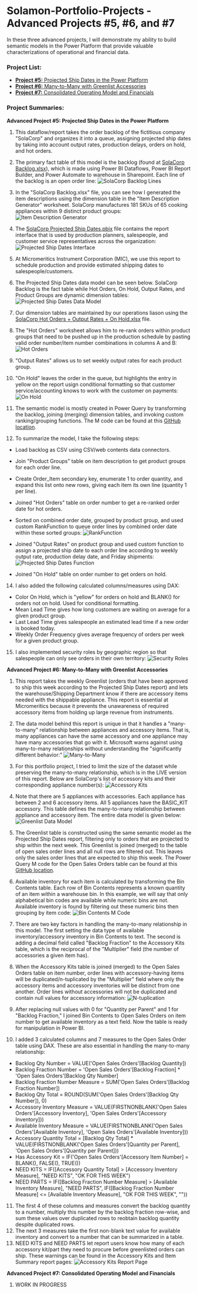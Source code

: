 # Solamon-Portfolio-Projects - Advanced Projects #5, #6, and #7

In these three advanced projects, I will demonstrate my ability to build semantic models in the Power Platform that provide valuable characterizations of operational and financial data.

### **Project List:**

  - [**Project #5:** Projected Ship Dates in the Power Platform](https://github.com/gsolamon/Solamon-Portfolio-Projects/tree/a4df116b6ae961cccb0e23dae92cdcf23fd586f1/Advanced%20Project%20%235%3A%20Projected%20Ship%20Dates%20in%20Power%20BI)
  - [**Project #6:** Many-to-Many with Greenlist Accessories](https://github.com/gsolamon/Solamon-Portfolio-Projects/tree/main/Advanced%20Project%20%236%3A%20Many-to-Many%20with%20Greenlist%20Accessories)
  - [**Project #7:** Consolidated Operating Model and Financials](https://github.com/gsolamon/Solamon-Portfolio-Projects/tree/0a06b665bdea5cf7f8e4040777644d4d3de5d62c/Advanced%20Project%20%237%3A%20Consolidated%20Operating%20Model%20and%20Financials)


### **Project Summaries:**

  **Advanced Project #5: Projected Ship Dates in the Power Platform**
  
  1. This dataflow/report takes the order backlog of the fictitious company "SolaCorp" and organizes it into a queue, assigning projected ship dates by taking into account output rates, production delays, orders on hold, and hot orders.
  2. The primary fact table of this model is the backlog (found at [SolaCorp Backlog.xlsx](https://github.com/gsolamon/Solamon-Portfolio-Projects/blob/a4df116b6ae961cccb0e23dae92cdcf23fd586f1/Advanced%20Project%20%235%3A%20Projected%20Ship%20Dates%20in%20Power%20BI/SolaCorp%20Backlog.xlsx)), which is made using Power BI Dataflows, Power BI Report Builder, and Power Automate to warehouse in Sharepoint. Each line of the backlog is an open order line:
  ![SolaCorp Backlog Lines](https://github.com/gsolamon/Solamon-Portfolio-Projects/blob/c60a1db079fbcc40ee37e6ab17e0d9649a8d3032/Advanced%20Project%20%235%3A%20Projected%20Ship%20Dates%20in%20Power%20BI/Images/SolaCorp%20Backlog%20Lines.png)
     
  3. In the "SolaCorp Backlog.xlsx" file, you can see how I generated the item descriptions using the dimension table in the "Item Description Generator" worksheet. SolaCorp manufactures 181 SKUs of 65 cooking appliances within 9 distinct product groups:
  ![Item Description Generator](https://github.com/gsolamon/Solamon-Portfolio-Projects/blob/c60a1db079fbcc40ee37e6ab17e0d9649a8d3032/Advanced%20Project%20%235%3A%20Projected%20Ship%20Dates%20in%20Power%20BI/Images/Item%20Description%20Generator.png)

  4. The [SolaCorp Projected Ship Dates.pbix](https://github.com/gsolamon/Solamon-Portfolio-Projects/blob/b82648b4fd81018d272351dcee86be3753a5895c/Advanced%20Project%20%235%3A%20Projected%20Ship%20Dates%20in%20Power%20BI/SolaCorp%20Projected%20Ship%20Dates.pbix) file contains the report interface that is used by production planners, salespeople, and customer service representatives across the organization:
  ![Projected Ship Dates Interface](https://github.com/gsolamon/Solamon-Portfolio-Projects/blob/c60a1db079fbcc40ee37e6ab17e0d9649a8d3032/Advanced%20Project%20%235%3A%20Projected%20Ship%20Dates%20in%20Power%20BI/Images/Projected%20Ship%20Dates%20Interface.png)

  5. At Micromeritics Instrument Corporation (MIC), we use this report to schedule production and provide estimated shipping dates to salespeople/customers.
  6. The Projected Ship Dates data model can be seen below. SolaCorp Backlog is the fact table while Hot Orders, On Hold, Output Rates, and Product Groups are dynamic dimension tables:
  ![Projected Ship Dates Data Model](https://github.com/gsolamon/Solamon-Portfolio-Projects/blob/d378cfa0d4c3b6f2d2c92dbbe21935b10b1bf56b/Advanced%20Project%20%235%3A%20Projected%20Ship%20Dates%20in%20Power%20BI/Images/Projected%20Ship%20Dates%20Data%20Model.png)
  
  7. Our dimension tables are maintained by our operations liason using the [SolaCorp Hot Orders + Output Rates + On Hold.xlsx](https://github.com/gsolamon/Solamon-Portfolio-Projects/blob/a4df116b6ae961cccb0e23dae92cdcf23fd586f1/Advanced%20Project%20%235%3A%20Projected%20Ship%20Dates%20in%20Power%20BI/SolaCorp%20Hot%20Orders%20%2B%20Output%20Rates%20%2B%20On%20Hold.xlsx) file.
  8. The "Hot Orders" worksheet allows him to re-rank orders within product groups that need to be pushed up in the production schedule by pasting valid order number/item number combinations in columns A and B:
  ![Hot Orders](https://github.com/gsolamon/Solamon-Portfolio-Projects/blob/c60a1db079fbcc40ee37e6ab17e0d9649a8d3032/Advanced%20Project%20%235%3A%20Projected%20Ship%20Dates%20in%20Power%20BI/Images/Hot%20Orders.png)

  9. "Output Rates" allows us to set weekly output rates for each product group.
  10. "On Hold" leaves the order in the queue, but highlights the entry in yellow on the report usign conditional formatting so that customer service/accounting knows to work with the customer on payments:
  ![On Hold](https://github.com/gsolamon/Solamon-Portfolio-Projects/blob/c60a1db079fbcc40ee37e6ab17e0d9649a8d3032/Advanced%20Project%20%235%3A%20Projected%20Ship%20Dates%20in%20Power%20BI/Images/On%20Hold.png)

  11. The semantic model is mostly created in Power Query by transforming the backlog, joining (merging) dimension tables, and invoking custom ranking/grouping functions. The M code can be found at this [GitHub location](https://raw.githubusercontent.com/gsolamon/Solamon-Portfolio-Projects/main/Advanced%20Project%20%235%3A%20Projected%20Ship%20Dates%20in%20Power%20BI/Power%20Query%20M%20Code.txt).
  12. To summarize the model, I take the following steps:
  - Load backlog as CSV using CSV/web contents data connectors.
  - Join "Product Groups" table on item description to get product groups for each order line.
  - Create Order_Item secondary key, enumerate 1 to order quantity, and expand this list onto new rows, giving each item its own line (quantity 1 per line).
  - Joined "Hot Orders" table on order number to get a re-ranked order date for hot orders.
  - Sorted on combined order date, grouped by product group, and used custom RankFunction to queue order lines by combined order date within these sorted groups:
  ![RankFunction](https://github.com/gsolamon/Solamon-Portfolio-Projects/blob/c60a1db079fbcc40ee37e6ab17e0d9649a8d3032/Advanced%20Project%20%235%3A%20Projected%20Ship%20Dates%20in%20Power%20BI/Images/RankFunction.png)

  - Joined "Output Rates" on product group and used custom function to assign a projected ship date to each order line according to weekly output rate, production delay date, and Friday shipments:
  ![Projected Ship Dates Function](https://github.com/gsolamon/Solamon-Portfolio-Projects/blob/c60a1db079fbcc40ee37e6ab17e0d9649a8d3032/Advanced%20Project%20%235%3A%20Projected%20Ship%20Dates%20in%20Power%20BI/Images/Projected%20Ship%20Dates%20Function.png)

  - Joined "On Hold" table on order number to get orders on hold.
      
  14. I also added the following calculated columns/measures using DAX:
  - Color On Hold, which is "yellow" for orders on hold and BLANK() for orders not on hold. Used for conditional formatting.
  - Mean Lead Time gives how long customers are waiting on average for a given product group.
  - Last Lead Time gives salespeople an estimated lead time if a new order is booked today.
  - Weekly Order Frequency gives average frequency of orders per week for a given product group.

  15. I also implemented security roles by geographic region so that salespeople can only see orders in their own territory:
  ![Security Roles](https://github.com/gsolamon/Solamon-Portfolio-Projects/blob/c60a1db079fbcc40ee37e6ab17e0d9649a8d3032/Advanced%20Project%20%235%3A%20Projected%20Ship%20Dates%20in%20Power%20BI/Images/Security%20Roles.png)

  **Advanced Project #6: Many-to-Many with Greenlist Accessories**
  
  1. This report takes the weekly Greenlist (orders that have been approved to ship this week according to the Projected Ship Dates report) and lets the warehouse/Shipping Department know if there are accessory items needed with the shippable appliance. This report is essential at Micromeritics because it prevents the unawareness of required accessory items from holding up large revenue from instruments.
  2. The data model behind this report is unique in that it handles a "many-to-many" relationship between appliances and accessory items. That is, many appliances can have the same accessory and one appliance may have many accessories that go with it. Microsoft warns against using many-to-many relationships without understanding the "significantly different behavior:"
  ![Many-to-Many](https://github.com/gsolamon/Solamon-Portfolio-Projects/blob/cc6226a04e2b0abf2df72b8aa7987166e0381296/Advanced%20Project%20%236%3A%20Many-to-Many%20with%20Greenlist%20Accessories/Images/Many-to-Many.png)

  3. For this portfolio project, I tried to limit the size of the dataset while preserving the many-to-many relationship, which is in the LIVE version of this report. Below are SolaCorp's list of accessory kits and their corresponding appliance number(s):
  ![Accessory Kits](https://github.com/gsolamon/Solamon-Portfolio-Projects/blob/cc6226a04e2b0abf2df72b8aa7987166e0381296/Advanced%20Project%20%236%3A%20Many-to-Many%20with%20Greenlist%20Accessories/Images/Accessory%20Kits.png)

  4. Note that there are 5 appliances with accessories. Each appliance has between 2 and 6 accessory items. All 5 appliances have the BASIC_KIT accessory. This table defines the many-to-many relationship between appliance and accessory item. The entire data model is given below:
  ![Greenlist Data Model](https://github.com/gsolamon/Solamon-Portfolio-Projects/blob/cc6226a04e2b0abf2df72b8aa7987166e0381296/Advanced%20Project%20%236%3A%20Many-to-Many%20with%20Greenlist%20Accessories/Images/Greenlist%20Data%20Model.png)

  5. The Greenlist table is constructed using the same semantic model as the Projected Ship Dates report, filtering only to orders that are projected to ship within the next week. This Greenlist is joined (merged) to the table of open sales order lines and all null rows are filtered out. This leaves only the sales order lines that are expected to ship this week. The Power Query M code for the Open Sales Orders table can be found at this [GitHub location](https://raw.githubusercontent.com/gsolamon/Solamon-Portfolio-Projects/main/Advanced%20Project%20%236%3A%20Many-to-Many%20with%20Greenlist%20Accessories/Open%20Sales%20Orders%20Power%20Query%20M%20Code.txt).
  6. Available inventory for each item is calculated by transforming the Bin Contents table. Each row of Bin Contents represents a known quantity of an item within a warehouse bin. In this example, we will say that only alphabetical bin codes are available while numeric bins are not. Available inventory is found by filtering out these numeric bins then grouping by item code:
  ![Bin Contents M Code](https://github.com/gsolamon/Solamon-Portfolio-Projects/blob/cc6226a04e2b0abf2df72b8aa7987166e0381296/Advanced%20Project%20%236%3A%20Many-to-Many%20with%20Greenlist%20Accessories/Images/Bin%20Contents%20M%20Code.png)

  7. There are two key factors in handling the many-to-many relationship in this model. The first setting the data type of available inventory/accessory inventory in Bin Contents to text. The second is adding a decimal field called "Backlog Fraction" to the Accessory Kits table, which is the reciprocal of the "Multiplier" field (the number of accessories a given item has).
  8. When the Accessory Kits table is joined (merged) to the Open Sales Orders table on item number, order lines with accessory-having items will be duplicated/n-tuplicated by the "Multiplier" field where only the accessory items and accessory inventories will be distinct from one another. Order lines without accessories will not be duplicated and contain null values for accessory information:
  ![N-tuplication](https://github.com/gsolamon/Solamon-Portfolio-Projects/blob/cc6226a04e2b0abf2df72b8aa7987166e0381296/Advanced%20Project%20%236%3A%20Many-to-Many%20with%20Greenlist%20Accessories/Images/N-tuplication.png)

  9. After replacing null values with 0 for "Quantity per Parent" and 1 for "Backlog Fraction," I joined Bin Contents to Open Sales Orders on item number to get available inventory as a text field. Now the table is ready for manipulation in Power BI.
  10. I added 3 calculated columns and 7 measures to the Open Sales Order table using DAX. These are also essential in handling the many-to-many relationship:
  - Backlog Qty Number = VALUE('Open Sales Orders'[Backlog Quantity])
  - Backlog Fraction Number = 'Open Sales Orders'[Backlog Fraction] * 'Open Sales Orders'[Backlog Qty Number]
  - Backlog Fraction Number Measure = SUM('Open Sales Orders'[Backlog Fraction Number])
  - Backlog Qty Total = ROUND(SUM('Open Sales Orders'[Backlog Qty Number]), 0)
  - Accessory Inventory Measure = VALUE(FIRSTNONBLANK('Open Sales Orders'[Accessory Inventory], 'Open Sales Orders'[Accessory Inventory]))
  - Available Inventory Measure = VALUE(FIRSTNONBLANK('Open Sales Orders'[Available Inventory], 'Open Sales Orders'[Available Inventory]))
  - Accessory Quantity Total = [Backlog Qty Total] * VALUE(FIRSTNONBLANK('Open Sales Orders'[Quantity per Parent], 'Open Sales Orders'[Quantity per Parent]))
  - Has Accessory Kit = IF('Open Sales Orders'[Accessory Item Number] = BLANK(), FALSE(), TRUE())
  - NEED KITS = IF([Accessory Quantity Total] > [Accessory Inventory Measure], "NEED KITS", "OK FOR THIS WEEK")
  - NEED PARTS = IF([Backlog Fraction Number Measure] > [Available Inventory Measure], "NEED PARTS", IF([Backlog Fraction Number Measure] <= [Available Inventory Measure], "OK FOR THIS WEEK", ""))
  11. The first 4 of these columns and measures convert the backlog quantity to a number, multiply this number by the backlog fraction row-wise, and sum these values over duplicated rows to reobtain backlog quantity despite duplicated rows.
  12. The next 3 measures take the first non-blank text value for available inventory and convert to a number that can be summarized in a table.
  13. NEED KITS and NEED PARTS let report users know how many of each accessory kit/part they need to procure before greenlisted orders can ship. These warnings can be found in the Accessory Kits and Item Summary report pages:
  ![Accessory Kits Report Page](https://github.com/gsolamon/Solamon-Portfolio-Projects/blob/cc6226a04e2b0abf2df72b8aa7987166e0381296/Advanced%20Project%20%236%3A%20Many-to-Many%20with%20Greenlist%20Accessories/Images/Accessory%20Kits%20Report%20Page.png)

  **Advanced Project #7: Consolidated Operating Model and Financials**
  
  1. WORK IN PROGRESS
